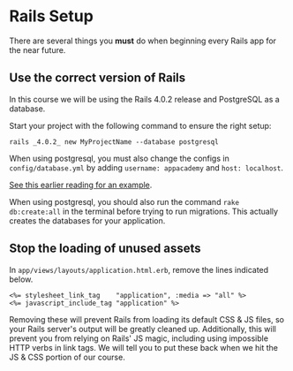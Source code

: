 # Rails Setup

There are several things you **must** do when beginning every Rails
app for the near future.

## Use the correct version of Rails

In this course we will be using the Rails 4.0.2 release and
PostgreSQL as a database.

Start your project with the following command to ensure the right
setup:

```
rails _4.0.2_ new MyProjectName --database postgresql
```

When using postgresql, you must also change the configs in `config/database.yml`
by adding `username: appacademy` and `host: localhost`.

[See this earlier reading for an example][setting-up-postgresql].

When using postgresql, you should also run the command `rake db:create:all` in the 
terminal before trying to run migrations.  This actually creates the databases for 
your application.

[setting-up-postgresql]: https://github.com/appacademy/sql-curriculum/blob/master/w3d3/first-rails-project.md#postgres

## Stop the loading of unused assets

In `app/views/layouts/application.html.erb`, remove the lines
indicated below.

```
<%= stylesheet_link_tag    "application", :media => "all" %>
<%= javascript_include_tag "application" %>
```

Removing these will prevent Rails from loading its default CSS & JS
files, so your Rails server's output will be greatly cleaned
up. Additionally, this will prevent you from relying on Rails' JS
magic, including using impossible HTTP verbs in link tags. We will
tell you to put these back when we hit the JS & CSS portion of our
course.
